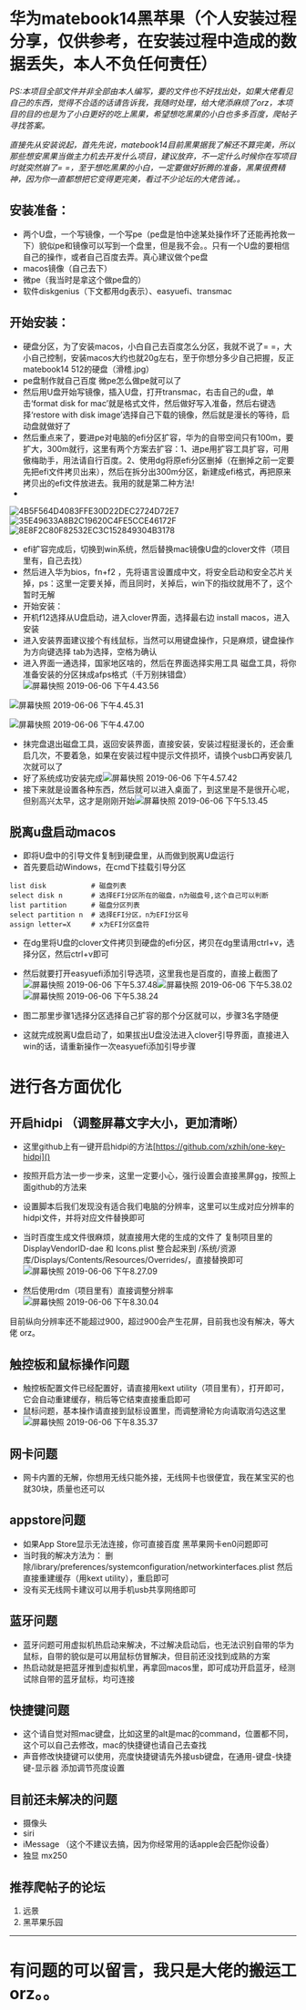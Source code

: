 # 华为matebook14黑苹果（个人安装过程分享，仅供参考，在安装过程中造成的数据丢失，本人不负任何责任）
_PS:本项目全部文件并非全部由本人编写，要的文件也不好找出处，如果大佬看见自己的东西，觉得不合适的话请告诉我，我随时处理，给大佬添麻烦了orz，本项目的目的也是为了小白更好的吃上黑果，希望想吃黑果的小白也多多百度，爬帖子寻找答案。_


  *直接先从安装说起，首先先说，matebook14目前黑果据我了解还不算完美，所以那些想安黑果当做主力机去开发什么项目，建议放弃，不一定什么时候你在写项目时就突然崩了= =，至于想吃黑果的小白，一定要做好折腾的准备，黑果很费精神，因为你一直都想把它变得更完美，看过不少论坛的大佬告诫。。*
## 安装准备：

* 两个U盘，一个写镜像，一个写pe（pe盘是怕中途某处操作坏了还能再抢救一下）貌似pe和镜像可以写到一个盘里，但是我不会。。只有一个U盘的要相信自己的操作，或者自己百度去弄。真心建议做个pe盘
* macos镜像（自己去下）
* 微pe（我当时是拿这个做pe盘的）
* 软件diskgenius（下文都用dg表示）、easyuefi、transmac

## 开始安装：

* 硬盘分区，为了安装macos，小白自己去百度怎么分区，我就不说了= =，大小自己控制，安装macos大约也就20g左右，至于你想分多少自己把握，反正matebook14 512的硬盘（滑稽.jpg）
* pe盘制作就自己百度 微pe怎么做pe就可以了 
* 然后用U盘开始写镜像，插入U盘，打开transmac，右击自己的u盘，单击‘format disk for mac’就是格式文件，然后做好写入准备，然后右键选择‘restore with disk image’选择自己下载的镜像，然后就是漫长的等待，启动盘就做好了
* 然后重点来了，要进pe对电脑的efi分区扩容，华为的自带空间只有100m，要扩大，300m就行，这里有两个方案去扩容：1、进pe用扩容工具扩容，可用傲梅助手，用法请自行百度。2、使用dg将原efi分区删掉（在删掉之前一定要先把efi文件拷贝出来），然后在拆分出300m分区，新建成efi格式，再把原来拷贝出的efi文件放进去。我用的就是第二种方法!
* 
![4B5F564D4083FFE30D22DEC2724D72E7](media/15597480714722/4B5F564D4083FFE30D22DEC2724D72E7.png)![35E49633A8B2C19620C4FE5CCE46172F](media/15597480714722/35E49633A8B2C19620C4FE5CCE46172F.png)![8E8F2C80F82532EC3C152849304B3178](media/15597480714722/8E8F2C80F82532EC3C152849304B3178.png)



* efi扩容完成后，切换到win系统，然后替换mac镜像U盘的clover文件（项目里有，自己去找）
* 然后进入华为bios，fn+f2 ，先将语言设置成中文，将安全启动和安全芯片关掉，ps：这里一定要关掉，而且同时，关掉后，win下的指纹就用不了，这个暂时无解
* 开始安装：
* 开机f12选择从U盘启动，进入clover界面，选择最右边 install macos，进入安装
* 进入安装界面建议接个有线鼠标，当然可以用键盘操作，只是麻烦，键盘操作为方向键选择
tab为选择，空格为确认
* 进入界面一通选择，国家地区啥的，然后在界面选择实用工具 磁盘工具，将你准备安装的分区抹成afps格式（千万别抹错盘）
![屏幕快照 2019-06-06 下午4.43.56](media/15597480714722/%E5%B1%8F%E5%B9%95%E5%BF%AB%E7%85%A7%202019-06-06%20%E4%B8%8B%E5%8D%884.43.56.png)


![屏幕快照 2019-06-06 下午4.45.31](media/15597480714722/%E5%B1%8F%E5%B9%95%E5%BF%AB%E7%85%A7%202019-06-06%20%E4%B8%8B%E5%8D%884.45.31.png)

![屏幕快照 2019-06-06 下午4.47.00](media/15597480714722/%E5%B1%8F%E5%B9%95%E5%BF%AB%E7%85%A7%202019-06-06%20%E4%B8%8B%E5%8D%884.47.00.png)



* 抹完盘退出磁盘工具，返回安装界面，直接安装，安装过程挺漫长的，还会重启几次，不要着急，如果在安装过程中提示文件损坏，请换个usb口再安装几次就可以了
* 好了系统成功安装完成![屏幕快照 2019-06-06 下午4.57.42](media/15597480714722/%E5%B1%8F%E5%B9%95%E5%BF%AB%E7%85%A7%202019-06-06%20%E4%B8%8B%E5%8D%884.57.42.png)
* 接下来就是设置各种东西，然后就可以进入桌面了，到这里是不是很开心呢，但别高兴太早，这才是刚刚开始![屏幕快照 2019-06-06 下午5.13.45](media/15597480714722/%E5%B1%8F%E5%B9%95%E5%BF%AB%E7%85%A7%202019-06-06%20%E4%B8%8B%E5%8D%885.13.45.png)


## 脱离u盘启动macos


* 即将U盘中的引导文件复制到硬盘里，从而做到脱离U盘运行
* 首先要启动Windows，在cmd下挂载引导分区
 
```diskpart
list disk           # 磁盘列表
select disk n       # 选择EFI分区所在的磁盘，n为磁盘号,这个自己可以判断
list partition      # 磁盘分区列表
select partition n  # 选择EFI分区，n为EFI分区号
assign letter=X     # x为EFI分区盘符
```
* 在dg里将U盘的clover文件拷贝到硬盘的efi分区，拷贝在dg里请用ctrl+v，选择分区，然后ctrl+v即可
* 然后就要打开easyuefi添加引导选项，这里我也是百度的，直接上截图了
![屏幕快照 2019-06-06 下午5.37.48](media/15597480714722/%E5%B1%8F%E5%B9%95%E5%BF%AB%E7%85%A7%202019-06-06%20%E4%B8%8B%E5%8D%885.37.48.png)![屏幕快照 2019-06-06 下午5.38.02](media/15597480714722/%E5%B1%8F%E5%B9%95%E5%BF%AB%E7%85%A7%202019-06-06%20%E4%B8%8B%E5%8D%885.38.02.png)
![屏幕快照 2019-06-06 下午5.38.24](media/15597480714722/%E5%B1%8F%E5%B9%95%E5%BF%AB%E7%85%A7%202019-06-06%20%E4%B8%8B%E5%8D%885.38.24.png)


* 图二那里步骤1选择分区选择自己扩容的那个分区就可以，步骤3名字随便
* 这就完成脱离U盘启动了，如果拔出U盘没法进入clover引导界面，直接进入win的话，请重新操作一次easyuefi添加引导步骤

# 进行各方面优化

## 开启hidpi （调整屏幕文字大小，更加清晰）

* 这里github上有一键开启hidpi的方法[https://github.com/xzhih/one-key-hidpi]()
* 按照开启方法一步一步来，这里一定要小心，强行设置会直接黑屏gg，按照上面github的方法来
* 设置脚本后我们发现没有适合我们电脑的分辨率，这里可以生成对应分辨率的hidpi文件，并将对应文件替换即可
* 当时百度生成文件很麻烦，就直接用大佬的生成的文件了 复制项目里的DisplayVendorID-dae 和 Icons.plist 整合起来到 /系统/资源库/Displays/Contents/Resources/Overrides/，直接替换即可
![屏幕快照 2019-06-06 下午8.27.09](media/15597480714722/%E5%B1%8F%E5%B9%95%E5%BF%AB%E7%85%A7%202019-06-06%20%E4%B8%8B%E5%8D%888.27.09.png)

* 然后使用rdm（项目里有）直接调整分辨率![屏幕快照 2019-06-06 下午8.30.04](media/15597480714722/%E5%B1%8F%E5%B9%95%E5%BF%AB%E7%85%A7%202019-06-06%20%E4%B8%8B%E5%8D%888.30.04.png)

目前纵向分辨率还不能超过900，超过900会产生花屏，目前我也没有解决，等大佬 orz。

## 触控板和鼠标操作问题
* 触控板配置文件已经配置好，请直接用kext utility（项目里有），打开即可，它会自动重建缓存，稍后等它结束直接重启即可
* 鼠标问题，基本操作请直接到鼠标设置里，而调整滑轮方向请取消勾选这里
![屏幕快照 2019-06-06 下午8.35.37](media/15597480714722/%E5%B1%8F%E5%B9%95%E5%BF%AB%E7%85%A7%202019-06-06%20%E4%B8%8B%E5%8D%888.35.37.png)

## 网卡问题
* 网卡内置的无解，你想用无线只能外接，无线网卡也很便宜，我在某宝买的也就30块，质量也还可以

## appstore问题 
* 如果App Store显示无法连接，你可直接百度 黑苹果网卡en0问题即可
* 当时我的解决方法为： 删除/library/preferences/systemconfiguration/networkinterfaces.plist 然后直接重建缓存（用kext utility），重启即可
* 没有买无线网卡建议可以用手机usb共享网络即可

## 蓝牙问题
* 蓝牙问题可用虚拟机热启动来解决，不过解决启动后，也无法识别自带的华为鼠标，自带的貌似是可以用鼠标仿冒解决，但目前还没找到成熟的方案
* 热启动就是把蓝牙推到虚拟机里，再拿回macos里，即可成功开启蓝牙，经测试除自带的蓝牙鼠标，均可连接
 
## 快捷键问题
* 这个请自觉对照mac键盘，比如这里的alt是mac的command，位置都不同，这个可以自己去修改，mac的快捷键也请自己去查找
* 声音修改快捷键可以使用，亮度快捷键请先外接usb键盘，在通用-键盘-快捷键-显示器 添加调节亮度设置

## 目前还未解决的问题
* 摄像头
* siri
* iMessage （这个不建议去搞，因为你经常用的话apple会匹配你设备）
* 独显 mx250

## 推荐爬帖子的论坛
1. 远景
2. 黑苹果乐园

-------
# 有问题的可以留言，我只是大佬的搬运工orz。。


